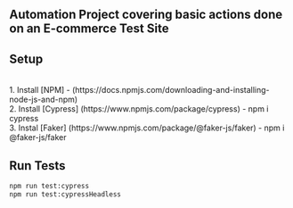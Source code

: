 ## Automation Project covering basic actions done on an E-commerce Test Site

## Setup
</br>
1. Install [NPM] - (https://docs.npmjs.com/downloading-and-installing-node-js-and-npm)
</br>
2. Install [Cypress] (https://www.npmjs.com/package/cypress) - npm i cypress
</br>
3. Instal [Faker] (https://www.npmjs.com/package/@faker-js/faker) - npm i @faker-js/faker
</br>

## Run Tests
```sh
npm run test:cypress
npm run test:cypressHeadless
```
